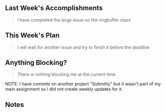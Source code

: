 ## Last Week's Accomplishments

> I have completed the large issue on the ringbuffer class

## This Week's Plan

> I will wait for another issue and try to finish it before the deadline

## Anything Blocking?

> There is nothing blocking me at the current time. 

NOTE: I have commits on another project "Submitty" but it wasn't part of my main assignment so I did not create weekly updates for it.
## Notes


